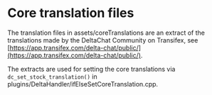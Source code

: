 # Core translation files

The translation files in assets/coreTranslations are an extract of the translations made by the DeltaChat Community on Transifex, see [https://app.transifex.com/delta-chat/public/](https://app.transifex.com/delta-chat/public/).

The extracts are used for setting the core translations via `dc_set_stock_translation()` in plugins/DeltaHandler/ifElseSetCoreTranslation.cpp.

